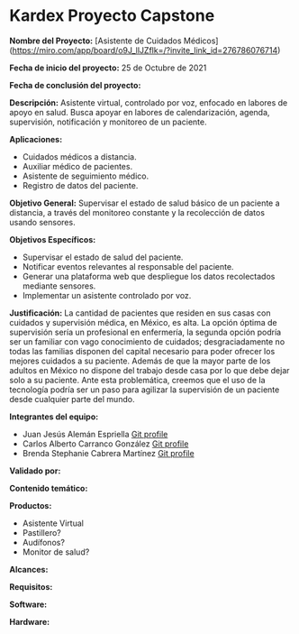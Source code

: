 # Kardex Proyecto Capstone

**Nombre del Proyecto:** [Asistente de Cuidados Médicos] (https://miro.com/app/board/o9J_llJZflk=/?invite_link_id=276786076714)

**Fecha de inicio del proyecto:** 25 de Octubre de 2021

**Fecha de conclusión del proyecto:**

**Descripción:** Asistente virtual, controlado por voz, enfocado en labores de apoyo en salud. Busca apoyar en labores de calendarización, agenda, supervisión, notificación y monitoreo de un paciente.

**Aplicaciones:**
- Cuidados médicos a distancia.
- Auxiliar médico de pacientes.
- Asistente de seguimiento médico.
- Registro de datos del paciente.

**Objetivo General:** Supervisar el estado de salud básico de un paciente a distancia, a través del monitoreo constante y la recolección de datos usando sensores.

**Objetivos Específicos:**
- Supervisar el estado de salud del paciente.
- Notificar eventos relevantes al responsable del paciente.
- Generar una plataforma web que despliegue los datos recolectados mediante sensores.
- Implementar un asistente controlado por voz.

**Justificación:** La cantidad de pacientes que residen en sus casas con cuidados y supervisión médica, en México, es alta. La opción óptima de supervisión sería un profesional en enfermería, la segunda opción podría ser un familiar con vago conocimiento de cuidados; desgraciadamente no todas las familias disponen del capital necesario para poder ofrecer los mejores cuidados a su paciente. Además de que la mayor parte de los adultos en México no dispone del trabajo desde casa por lo que debe dejar solo a su paciente.
Ante esta problemática, creemos que el uso de la tecnología podría ser un paso para agilizar la supervisión de un paciente desde cualquier parte del mundo.

**Integrantes del equipo:**
- Juan Jesús Alemán Espriella       [Git profile](https://github.com/Alemango)
- Carlos Alberto Carranco González  [Git profile](https://)
- Brenda Stephanie Cabrera Martínez [Git profile](https://)

**Validado por:**

**Contenido temático:**

**Productos:**
- Asistente Virtual
- Pastillero?
- Audífonos?
- Monitor de salud?

**Alcances:**

**Requisitos:**

**Software:**

**Hardware:**
